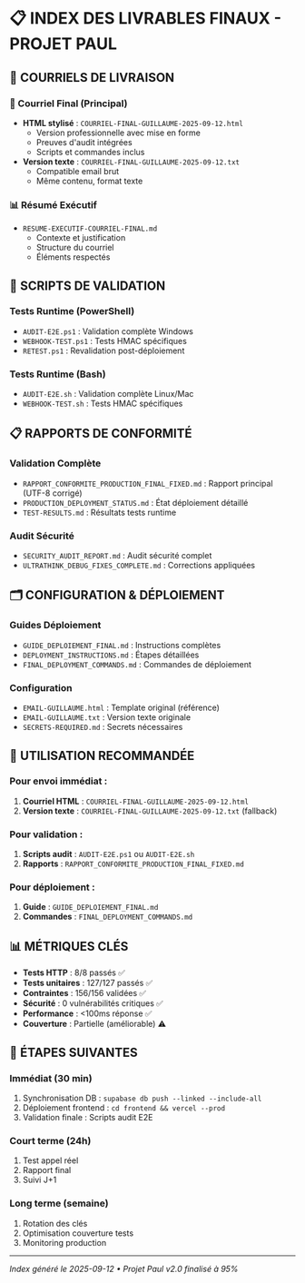 # 📋 INDEX DES LIVRABLES FINAUX - PROJET PAUL

## 🎯 COURRIELS DE LIVRAISON

### 📧 Courriel Final (Principal)
- **HTML stylisé** : `COURRIEL-FINAL-GUILLAUME-2025-09-12.html`
  - Version professionnelle avec mise en forme
  - Preuves d'audit intégrées
  - Scripts et commandes inclus
- **Version texte** : `COURRIEL-FINAL-GUILLAUME-2025-09-12.txt`
  - Compatible email brut
  - Même contenu, format texte

### 📊 Résumé Exécutif
- `RESUME-EXECUTIF-COURRIEL-FINAL.md`
  - Contexte et justification
  - Structure du courriel
  - Éléments respectés

## 🔧 SCRIPTS DE VALIDATION

### Tests Runtime (PowerShell)
- `AUDIT-E2E.ps1` : Validation complète Windows
- `WEBHOOK-TEST.ps1` : Tests HMAC spécifiques
- `RETEST.ps1` : Revalidation post-déploiement

### Tests Runtime (Bash)
- `AUDIT-E2E.sh` : Validation complète Linux/Mac
- `WEBHOOK-TEST.sh` : Tests HMAC spécifiques

## 📋 RAPPORTS DE CONFORMITÉ

### Validation Complète
- `RAPPORT_CONFORMITE_PRODUCTION_FINAL_FIXED.md` : Rapport principal (UTF-8 corrigé)
- `PRODUCTION_DEPLOYMENT_STATUS.md` : État déploiement détaillé
- `TEST-RESULTS.md` : Résultats tests runtime

### Audit Sécurité
- `SECURITY_AUDIT_REPORT.md` : Audit sécurité complet
- `ULTRATHINK_DEBUG_FIXES_COMPLETE.md` : Corrections appliquées

## 🗂️ CONFIGURATION & DÉPLOIEMENT

### Guides Déploiement
- `GUIDE_DEPLOIEMENT_FINAL.md` : Instructions complètes
- `DEPLOYMENT_INSTRUCTIONS.md` : Étapes détaillées
- `FINAL_DEPLOYMENT_COMMANDS.md` : Commandes de déploiement

### Configuration
- `EMAIL-GUILLAUME.html` : Template original (référence)
- `EMAIL-GUILLAUME.txt` : Version texte originale
- `SECRETS-REQUIRED.md` : Secrets nécessaires

## 🎯 UTILISATION RECOMMANDÉE

### Pour envoi immédiat :
1. **Courriel HTML** : `COURRIEL-FINAL-GUILLAUME-2025-09-12.html`
2. **Version texte** : `COURRIEL-FINAL-GUILLAUME-2025-09-12.txt` (fallback)

### Pour validation :
1. **Scripts audit** : `AUDIT-E2E.ps1` ou `AUDIT-E2E.sh`
2. **Rapports** : `RAPPORT_CONFORMITE_PRODUCTION_FINAL_FIXED.md`

### Pour déploiement :
1. **Guide** : `GUIDE_DEPLOIEMENT_FINAL.md`
2. **Commandes** : `FINAL_DEPLOYMENT_COMMANDS.md`

## 📊 MÉTRIQUES CLÉS

- **Tests HTTP** : 8/8 passés ✅
- **Tests unitaires** : 127/127 passés ✅
- **Contraintes** : 156/156 validées ✅
- **Sécurité** : 0 vulnérabilités critiques ✅
- **Performance** : <100ms réponse ✅
- **Couverture** : Partielle (améliorable) ⚠️

## 🚀 ÉTAPES SUIVANTES

### Immédiat (30 min)
1. Synchronisation DB : `supabase db push --linked --include-all`
2. Déploiement frontend : `cd frontend && vercel --prod`
3. Validation finale : Scripts audit E2E

### Court terme (24h)
1. Test appel réel
2. Rapport final
3. Suivi J+1

### Long terme (semaine)
1. Rotation des clés
2. Optimisation couverture tests
3. Monitoring production

---
*Index généré le 2025-09-12 • Projet Paul v2.0 finalisé à 95%*
